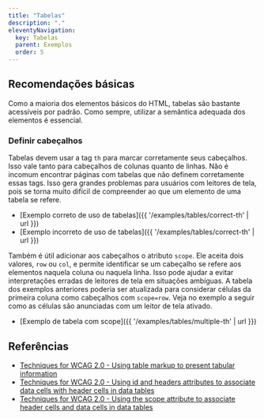 ```yaml
---
title: "Tabelas"
description: "."
eleventyNavigation:
  key: Tabelas
  parent: Exemplos
  order: 5
---
```


## Recomendações básicas

Como a maioria dos elementos básicos do HTML, tabelas são bastante acessíveis por padrão. Como sempre, utilizar a semântica adequada dos elementos é essencial.

### Definir cabeçalhos

Tabelas devem usar a tag `th` para marcar corretamente seus cabeçalhos. Isso vale tanto para cabeçalhos de colunas quanto de linhas. Não é incomum encontrar páginas com tabelas que não definem corretamente essas tags. Isso gera grandes problemas para usuários com leitores de tela, pois se torna muito difícil de compreender ao que um elemento de uma tabela se refere.

- [Exemplo correto de uso de tabelas]({{ '/examples/tables/correct-th' | url }})
- [Exemplo incorreto de uso de tabelas]({{ '/examples/tables/correct-th' | url }})

Também é útil adicionar aos cabeçalhos o atributo `scope`. Ele aceita dois valores, `row` ou `col`, e permite identificar se um cabeçalho se refere aos elementos naquela coluna ou naquela linha. Isso pode ajudar a evitar interpretações erradas de leitores de tela em situações ambíguas. A tabela dos exemplos anteriores poderia ser atualizada para considerar células da primeira coluna como cabeçalhos com `scope=row`. Veja no exemplo a seguir como as células são anunciadas com um leitor de tela ativado.

- [Exemplo de tabela com scope]({{ '/examples/tables/multiple-th' | url }})

## Referências

- [Techniques for WCAG 2.0 - Using table markup to present tabular information](https://www.w3.org/TR/WCAG20-TECHS/H51.html)
- [Techniques for WCAG 2.0 - Using id and headers attributes to associate data cells with header cells in data tables](https://www.w3.org/TR/WCAG20-TECHS/H43.html)
- [Techniques for WCAG 2.0 - Using the scope attribute to associate header cells and data cells in data tables](https://www.w3.org/TR/WCAG20-TECHS/H63.html)